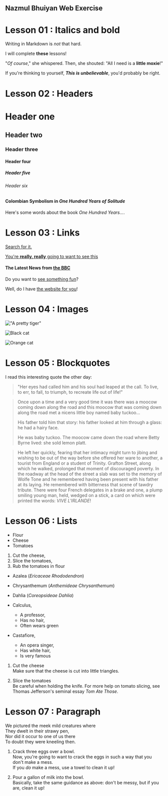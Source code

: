 ## Nazmul Bhuiyan Web Exercise
# Lesson 01 : Italics and bold

Writing in Markdown is _not_ that hard.

I will complete **these** lessons!

"_Of course_," she whispered. Then, she shouted: "All I need is a **little moxie**!"

If you're thinking to yourself, **_This is unbelievable_**, you'd probably be right.

# Lesson 02 : Headers

# Header one
## Header two
### Header three
#### Header four
##### Header five
###### Header six

#### Colombian Symbolism in _One Hundred Years of Solitude_

Here's some words about the book _One Hundred Years..._.

# Lesson 03 : Links

[Search for it.](http://www..google.com)

[You're **really, really** going to want to see this](https://www.dailykitten.com)

#### The Latest News from [the BBC](https://www.bbc.com/news)

Do you want to [see something fun][a fun place]?

Well, do I have [the website for you][another fun place]!


[a fun place]: http://www.zombo.com
[another fun place]: http://www.stumbleupon.com
            
# Lesson 04 : Images

!["A pretty tiger"](https://upload.wikimedia.org/wikipedia/commons/5/56/Tiger.50.jpg)

![Black cat][Black]

![Orange cat][Orange]

[Black]: https://upload.wikimedia.org/wikipedia/commons/a/a3/81_INF_DIV_SSI.jpg

[Orange]: https://icons.iconarchive.com/icons/google/noto-emoji-animals-nature/256/22221-cat-icon.png

# Lesson 05 : Blockquotes

I read this interesting quote the other day:

>"Her eyes had called him and his soul had leaped at the call. To live, to err, to fall, to triumph, to recreate life out of life!"

>Once upon a time and a very good time it was there was a moocow coming down along the road and this moocow that was coming down along the road met a nicens little boy named baby tuckoo...
>
>His father told him that story: his father looked at him through a glass: he had a hairy face.
>
>He was baby tuckoo. The moocow came down the road where Betty Byrne lived: she sold lemon platt.

>He left her quickly, fearing that her intimacy might turn to jibing and wishing to be out of the way before she offered her ware to another, a tourist from England or a student of Trinity. Grafton Street, along which he walked, prolonged that moment of discouraged poverty. In the roadway at the head of the street a slab was set to the memory of Wolfe Tone and he remembered having been present with his father at its laying. He remembered with bitterness that scene of tawdry tribute. There were four French delegates in a brake and one, a plump smiling young man, held, wedged on a stick, a card on which were printed the words: _VIVE L'IRLANDE_!



# Lesson 06 : Lists

* Flour
* Cheese
* Tomatoes

1. Cut the cheese, 
2. Slice the tomatoes, 
3. Rub the tomatoes in flour

* Azalea (_Ericaceae Rhododendron_)
* Chrysanthemum (_Anthemideae Chrysanthemum_)
* Dahlia (_Coreopsideae Dahlia_)

* Calculus, 
  * A professor, 
  * Has no hair, 
  * Often wears green
* Castafiore, 
  * An opera singer, 
  * Has white hair, 
  * Is very famous

1. Cut the cheese  
   Make sure that the cheese is cut into little triangles.

2. Slice the tomatoes  
   Be careful when holding the knife.
  For more help on tomato slicing, see Thomas Jefferson's seminal essay _Tom Ate Those_.


# Lesson 07 : Paragraph

We pictured the meek mild creatures where  
They dwelt in their strawy pen,  
Nor did it occur to one of us there  
To doubt they were kneeling then.  


1. Crack three eggs over a bowl.  
   Now, you're going to want to crack the eggs in such a way that you don't make a mess.  
   If you _do_ make a mess, use a towel to clean it up!

2. Pour a gallon of milk into the bowl.  
   Basically, take the same guidance as above: don't be messy, but if you are, clean it up!




